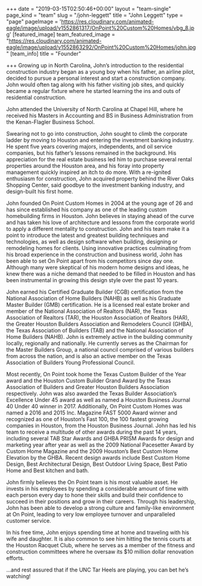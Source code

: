 +++
date = "2019-03-15T02:50:46+00:00"
layout = "team-single"
page_kind = "team"
slug = "/john-leggett"
title = "John Leggett"
type = "page"
pageImage = 'https://res.cloudinary.com/animated-eagle/image/upload/v1552861317/OnPoint%20Custom%20Homes/vbg_8.jpg'
[featured_image]
team_featured_image = "https://res.cloudinary.com/animated-eagle/image/upload/v1552863292/OnPoint%20Custom%20Homes/john.jpg"
[team_info]
title = "Founder"

+++
Growing up in North Carolina, John’s introduction to the residential construction industry began as a young boy when his father, an airline pilot, decided to pursue a personal interest and start a construction company. John would often tag along with his father visiting job sites, and quickly became a regular fixture where he started learning the ins and outs of residential construction.

John attended the University of North Carolina at Chapel Hill, where he received his Masters in Accounting and BS in Business Administration from the Kenan-Flagler Business School.

Swearing not to go into construction, John sought to climb the corporate ladder by moving to Houston and entering the investment banking industry. He spent five years covering majors, independents, and oil service companies, but his father’s lessons remained in the background. His appreciation for the real estate business led him to purchase several rental properties around the Houston area, and his foray into property management quickly inspired an itch to do more. With a re-ignited enthusiasm for construction, John acquired property behind the River Oaks Shopping Center, said goodbye to the investment banking industry, and design-built his first home.

John founded On Point Custom Homes in 2004 at the young age of 26 and has since established his company as one of the leading custom homebuilding firms in Houston. John believes in staying ahead of the curve and has taken his love of architecture and lessons from the corporate world to apply a different mentality to construction. John and his team make it a point to introduce the latest and greatest building techniques and technologies, as well as design software when building, designing or remodeling homes for clients. Using innovative practices culminating from his broad experience in the construction and business world, John has been able to set On Point apart from his competitors since day one. Although many were skeptical of his modern home designs and ideas, he knew there was a niche demand that needed to be filled in Houston and has been instrumental in growing this design style over the past 10 years.

John earned his Certified Graduate Builder (CGB) certification from the National Association of Home Builders (NAHB) as well as his Graduate Master Builder (GMB) certification. He is a licensed real estate broker and member of the National Association of Realtors (NAR), the Texas Association of Realtors (TAR), the Houston Association of Realtors (HAR), the Greater Houston Builders Association and Remodelers Council (GHBA), the Texas Association of Builders (TAB) and the National Association of Home Builders (NAHB). John is extremely active in the building community locally, regionally and nationally. He currently serves as the Chairman for the Master Builders Group, a national council comprised of various builders from across the nation, and is also an active member on the Texas Association of Builders Young Professional Council.

Most recently, On Point took home the Texas Custom Builder of the Year award and the Houston Custom Builder Grand Award by the Texas Association of Builders and Greater Houston Builders Association respectively. John was also awarded the Texas Builder Association’s Excellence Under 45 award as well as named a Houston Business Journal 40 Under 40 winner in 2017. Additionally, On Point Custom Homes was named a 2016 and 2015 Inc. Magazine FAST 5000 Award winner and recognized as one of Houston’s Fast 100, the 100 fastest growing companies in Houston, from the Houston Business Journal. John has led his team to receive a multitude of other awards during the past 14 years, including several TAB Star Awards and GHBA PRISM Awards for design and marketing year after year as well as the 2009 National Pacesetter Award by Custom Home Magazine and the 2009 Houston’s Best Custom Home Elevation by the GHBA. Recent design awards include Best Custom Home Design, Best Architectural Design, Best Outdoor Living Space, Best Patio Home and Best kitchen and bath.

John firmly believes the On Point team is his most valuable asset. He invests in his employees by spending a considerable amount of time with each person every day to hone their skills and build their confidence to succeed in their positions and grow in their careers. Through his leadership, John has been able to develop a strong culture and family-like environment at On Point, leading to very low employee turnover and unparalleled customer service.

In his free time, John enjoys spending time at home and traveling with his wife and daughter. It is also common to see him hitting the tennis courts at the Houston Racquet Club, where he serves as a member of the fitness and construction committees where he oversaw its $10 million dollar renovation efforts.

…and rest assured that if the UNC Tar Heels are playing, you can bet he’s watching!